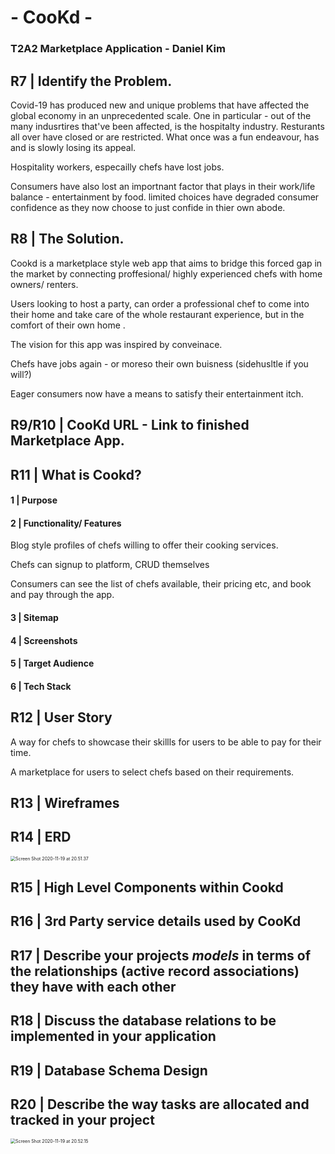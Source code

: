# - CooKd -

### T2A2 Marketplace Application - Daniel Kim

## R7 | Identify the Problem. 

Covid-19 has produced new and unique problems that have affected the global economy in an unprecedented scale. One in particular - out of the many indusrtires that've been affected, is the hospitalty industry. Resturants all over have closed or are restricted. What once was a fun endeavour, has and is slowly losing its appeal. 

Hospitality workers, especailly chefs have lost jobs. 

Consumers have also lost an importnant factor that plays in their work/life balance - entertainment by food. limited  choices have degraded consumer confidence as they now choose to just confide in thier own abode. 

## R8 | The Solution.

Cookd is a marketplace style web app that aims to bridge this forced gap in the market by connecting proffesional/ highly experienced chefs with home owners/ renters. 

Users looking to host a party, can order a professional chef to come into their home and take care of the whole restaurant experience, but in the comfort of their own home . 

The vision for this app was inspired by conveinace. 

Chefs have jobs again - or moreso their own buisness (sidehusltle if you will?)

Eager consumers now have a means to satisfy their entertainment itch.

## R9/R10 | CooKd URL - Link to finished Marketplace App.



## R11 | What is Cookd?

#### 		1 | Purpose

#### 		2 | Functionality/ Features

Blog style profiles of chefs willing to offer their cooking services.

Chefs can signup to platform, CRUD themselves 

Consumers can see the list of chefs available, their pricing etc, and book and pay through the app.

#### 		3 | Sitemap

#### 		4 | Screenshots

#### 		5 | Target Audience

#### 		6 | Tech Stack

## R12 | User Story 

A way for chefs to showcase their skillls for users to be able to pay for their time. 

A marketplace for users to select chefs based on their requirements.

## R13 | Wireframes



## R14 | ERD 

<img src="/Users/dk/Documents/Screenshots/Screen Shot 2020-11-19 at 20.51.37.png" alt="Screen Shot 2020-11-19 at 20.51.37" style="zoom:50%;" />



## R15 | High Level Components within Cookd



## R16 | 3rd Party service details used by CooKd



## R17 | Describe your projects *models* in terms of the relationships (active record associations) they have with each other



## R18 | Discuss the database relations to be implemented in your application



## R19 | Database Schema Design



## R20 | Describe the way tasks are allocated and tracked in your project 

<img src="/Users/dk/Documents/Screenshots/Screen Shot 2020-11-19 at 20.52.15.png" alt="Screen Shot 2020-11-19 at 20.52.15" style="zoom:50%;" />





